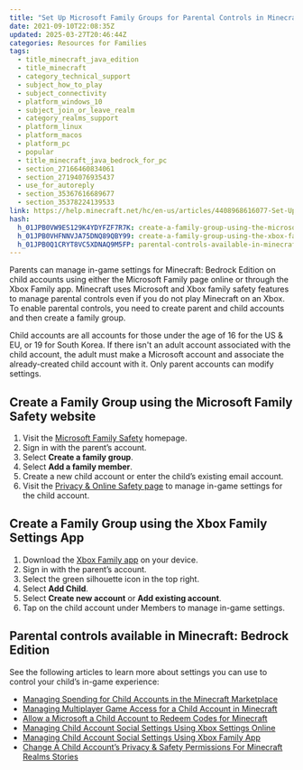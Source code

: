 ```yaml
---
title: "Set Up Microsoft Family Groups for Parental Controls in Minecraft: Bedrock Edition"
date: 2021-09-10T22:08:35Z
updated: 2025-03-27T20:46:44Z
categories: Resources for Families
tags:
  - title_minecraft_java_edition
  - title_minecraft
  - category_technical_support
  - subject_how_to_play
  - subject_connectivity
  - platform_windows_10
  - subject_join_or_leave_realm
  - category_realms_support
  - platform_linux
  - platform_macos
  - platform_pc
  - popular
  - title_minecraft_java_bedrock_for_pc
  - section_27166460834061
  - section_27194076935437
  - use_for_autoreply
  - section_35367616689677
  - section_35378224139533
link: https://help.minecraft.net/hc/en-us/articles/4408968616077-Set-Up-Microsoft-Family-Groups-for-Parental-Controls-in-Minecraft-Bedrock-Edition
hash:
  h_01JPB0VW9ES129K4YDYFZF7R7K: create-a-family-group-using-the-microsoft-family-safety-website
  h_01JPB0VHFNNVJA75DNQ89QBY99: create-a-family-group-using-the-xbox-family-settings-app
  h_01JPB0Q1CRYT8VC5XDNAQ9M5FP: parental-controls-available-in-minecraft-bedrock-edition
---
```


Parents can manage in-game settings for Minecraft: Bedrock Edition on child accounts using either the Microsoft Family page online or through the Xbox Family app. Minecraft uses Microsoft and Xbox family safety features to manage parental controls even if you do not play Minecraft on an Xbox. To enable parental controls, you need to create parent and child accounts and then create a family group.

Child accounts are all accounts for those under the age of 16 for the US & EU, or 19 for South Korea. If there isn't an adult account associated with the child account, the adult must make a Microsoft account and associate the already-created child account with it. Only parent accounts can modify settings.

## Create a Family Group using the Microsoft Family Safety website

1.  Visit the [Microsoft Family Safety](https://account.microsoft.com/family/home) homepage.
2.  Sign in with the parent’s account.
3.  Select **Create a family group**.
4.  Select **Add a family member**.
5.  Create a new child account or enter the child’s existing email account.
6.  Visit the [Privacy & Online Safety page](https://account.xbox.com/en-us/settings) to manage in-game settings for the child account.

## Create a Family Group using the Xbox Family Settings App

1.  Download the [Xbox Family app](https://www.xbox.com/en-US/apps/family-settings-app) on your device.
2.  Sign in with the parent’s account.
3.  Select the green silhouette icon in the top right.
4.  Select **Add Child**.
5.  Select **Create new account** or **Add existing account**.
6.  Tap on the child account under Members to manage in-game settings.

## Parental controls available in Minecraft: Bedrock Edition

See the following articles to learn more about settings you can use to control your child’s in-game experience:

- [Managing Spending for Child Accounts in the Minecraft Marketplace](../Buying-Marketplace-Content/Managing-Spending-for-Child-Accounts-in-Minecraft-Marketplace.md)
- [Managing Multiplayer Game Access for a Child Account in Minecraft](../Account-Settings/Managing-Multiplayer-Game-Access-for-a-Child-Account-in-Minecraft.md)
- [Allow a Microsoft a Child Account to Redeem Codes for Minecraft](../Account-Settings/Allow-a-Microsoft-Child-Account-to-Redeem-Codes-for-Minecraft.md)
- [Managing Child Account Social Settings Using Xbox Settings Online](../Account-Settings/Managing-Child-Account-Social-Settings-Using-Xbox-Settings-Online.md)
- [Managing Child Account Social Settings Using Xbox Family App](../Account-Settings/Managing-Child-Account-Social-Settings-Using-the-Xbox-Family-App.md)
- [Change A Child Account’s Privacy & Safety Permissions For Minecraft Realms Stories](../Minecraft-Realms-Stories/Change-a-Child-Account-s-Privacy-Safety-Permissions-for-Minecraft-Realms-Stories.md)

